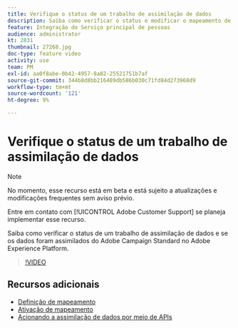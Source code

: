```yaml
---
title: Verifique o status de um trabalho de assimilação de dados
description: Saiba como verificar o status e modificar o mapeamento de dados.
feature: Integração do Serviço principal de pessoas
audience: administrator
kt: 2831
thumbnail: 27268.jpg
doc-type: feature video
activity: use
team: PM
exl-id: aa0f8abe-0b42-4957-8a82-25521751b7af
source-git-commit: 344b8d8bb216489db586b030c71fd84d273968d9
workflow-type: tm+mt
source-wordcount: '121'
ht-degree: 9%

---
```


# Verifique o status de um trabalho de assimilação de dados

>[!NOTE]
>
>No momento, esse recurso está em beta e está sujeito a atualizações e modificações frequentes sem aviso prévio.
>
>Entre em contato com [!UICONTROL Adobe Customer Support] se planeja implementar esse recurso.

Saiba como verificar o status de um trabalho de assimilação de dados e se os dados foram assimilados do Adobe Campaign Standard no Adobe Experience Platform.

>[!VIDEO](https://video.tv.adobe.com/v/27268?quality=12)

## Recursos adicionais

* [Definição de mapeamento](https://experienceleague.adobe.com/docs/campaign-standard/using/integrating-with-adobe-cloud/adobe-experience-platform/data-connector/aep-mapping-definition.html)
* [Ativação de mapeamento](https://experienceleague.adobe.com/docs/campaign-standard/using/integrating-with-adobe-cloud/adobe-experience-platform/data-connector/aep-mapping-activation.html)
* [Acionando a assimilação de dados por meio de APIs](https://experienceleague.adobe.com/docs/campaign-standard/using/integrating-with-adobe-cloud/adobe-experience-platform/data-connector/aep-triggering-data-ingestion.html)
